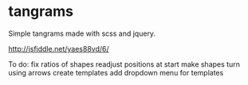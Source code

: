 # tangrams
Simple tangrams made with scss and jquery.

http://jsfiddle.net/yaes88vd/6/

To do:
  fix ratios of shapes
  readjust positions at start
  make shapes turn using arrows
  create templates
  add dropdown menu for templates
